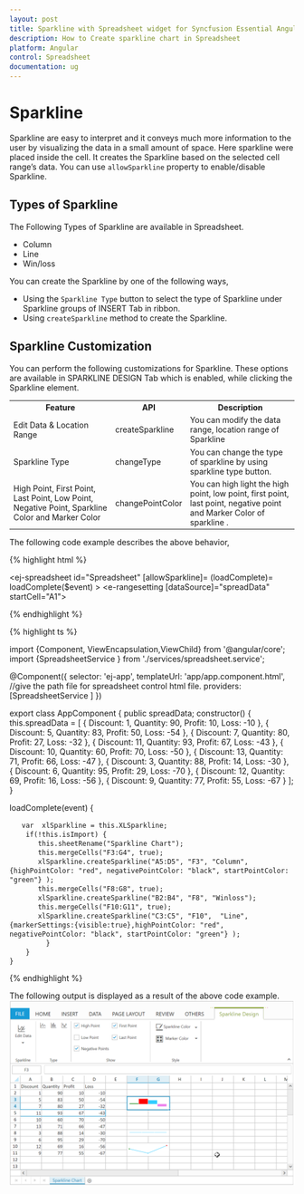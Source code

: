 ```yaml
---
layout: post
title: Sparkline with Spreadsheet widget for Syncfusion Essential Angular-2
description: How to Create sparkline chart in Spreadsheet 
platform: Angular
control: Spreadsheet
documentation: ug
---
```


# Sparkline

Sparkline are easy to interpret and it conveys much more information to the user by visualizing the data in a small amount of space. Here sparkline were placed inside the cell. It creates the Sparkline based on the selected cell range’s data. You can use `allowSparkline` property to enable/disable Sparkline.


## Types of Sparkline 

The Following Types of Sparkline are available in Spreadsheet.

*	Column
*	Line
*	Win/loss 

You can create the Sparkline by one of the following ways,

*	Using the `Sparkline Type` button to select the type of Sparkline under Sparkline groups of INSERT Tab in ribbon.
*	Using `createSparkline` method to create the Sparkline.


## Sparkline Customization

You can perform the following customizations for Sparkline. These options are available in SPARKLINE DESIGN Tab which is enabled, while clicking the Sparkline element.


<table>
    <colgroup><col width="180px" /></colgroup>
    <tr><th>Feature</br></th><th>API</br></th><th>Description</br></th></tr>
    <tr><td>Edit Data & Location Range</br></td><td>createSparkline</br></td><td>You can modify the data range, location range of Sparkline </br></td></tr>
    <tr><td>Sparkline Type</br></td><td>changeType</br></td><td>You can change the type of sparkline by using sparkline type button.</br></td></tr>
    <tr><td>High Point, First Point, Last Point, Low Point, Negative Point, Sparkline Color and Marker Color</br></td><td>changePointColor</br></td><td>You can high light the high point, low point, first point, last point, negative point and Marker Color of sparkline .</br></td></tr>
</table>

The following code example describes the above behavior,

{% highlight html %}

 <ej-spreadsheet id="Spreadsheet" [allowSparkline]= (loadComplete)= loadComplete($event)  >
     <e-sheets>
            <e-sheet>
                 <e-rangesettings>
                    <e-rangesetting [dataSource]="spreadData" startCell="A1"></e-rangesetting>
                 </e-rangesettings>
            </e-sheet>
    </e-sheets>
</ej-spreadsheet>


{% endhighlight %}

{% highlight ts %}

import {Component, ViewEncapsulation,ViewChild} from '@angular/core';
 import {SpreadsheetService } from './services/spreadsheet.service';

@Component({
  selector: 'ej-app',
  templateUrl: 'app/app.component.html',  //give the path file for spreadsheet control html file.
  providers:[SpreadsheetService ]
})

export class AppComponent {
  public spreadData;
  constructor() {
    this.spreadData = [
                 { Discount: 1,  Quantity: 90, Profit: 10, Loss: -10 },
                 { Discount: 5,  Quantity: 83, Profit: 50, Loss: -54 },
                 { Discount: 7,  Quantity: 80, Profit: 27, Loss: -32 },
                 { Discount: 11, Quantity: 93, Profit: 67, Loss: -43 },
                 { Discount: 10, Quantity: 60, Profit: 70, Loss: -50 },
                 { Discount: 13, Quantity: 71, Profit: 66, Loss: -47 },
                 { Discount: 3,  Quantity: 88, Profit: 14, Loss: -30 },
                 { Discount: 6,  Quantity: 95, Profit: 29, Loss: -70 },
                 { Discount: 12, Quantity: 69, Profit: 16, Loss: -56 },
                 { Discount: 9,  Quantity: 77, Profit: 55, Loss: -67 }
             ];
  }

loadComplete(event) {  

       var  xlSparkline = this.XLSparkline;
        if(!this.isImport) {
           this.sheetRename("Sparkline Chart");
           this.mergeCells("F3:G4", true);
           xlSparkline.createSparkline("A5:D5", "F3", "Column", {highPointColor: "red", negativePointColor: "black", startPointColor: "green"} );
           this.mergeCells("F8:G8", true);
           xlSparkline.createSparkline("B2:B4", "F8", "Winloss");
           this.mergeCells("F10:G11", true);
           xlSparkline.createSparkline("C3:C5", "F10",  "Line", {markerSettings:{visible:true},highPointColor: "red", negativePointColor: "black", startPointColor: "green"} );
             }       
        }
    }

    
{% endhighlight %}

The following output is displayed as a result of the above code example.
![](Sparkline_images/Sparkline.png)

